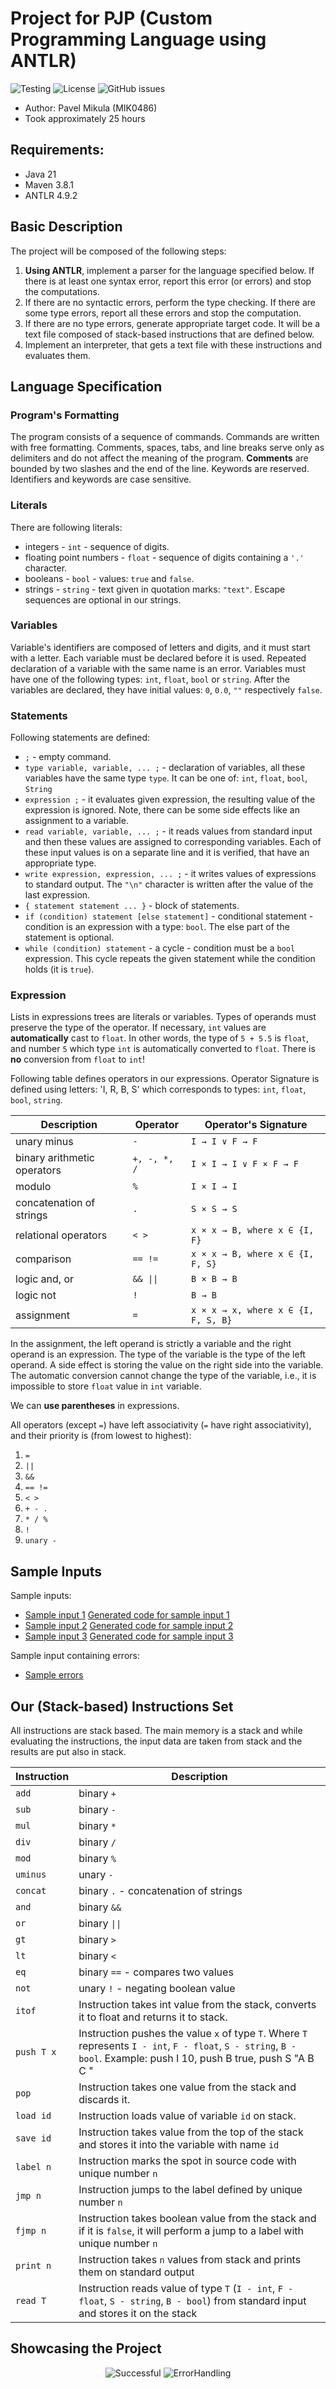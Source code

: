 # Project for PJP (Custom Programming Language using ANTLR)

<p>
    <img alt="Testing" src="https://github.com/Firestone82/ParsingCompiler/actions/workflows/java.yml/badge.svg">
    <img alt="License" src="https://img.shields.io/github/license/Firestone82/ParsingCompiler">
    <img alt="GitHub issues" src="https://img.shields.io/github/issues/Firestone82/ParsingCompiler">
</p>

- Author: Pavel Mikula (MIK0486)
- Took approximately 25 hours


## Requirements:
- Java 21
- Maven 3.8.1
- ANTLR 4.9.2

## Basic Description
The project will be composed of the following steps:
1. **Using ANTLR**, implement a parser for the language specified below. If there is at least one syntax error, report this error (or errors) and stop the computations.
2. If there are no syntactic errors, perform the type checking. If there are some type errors, report all these errors and stop the computation.
3. If there are no type errors, generate appropriate target code. It will be a text file composed of stack-based instructions that are defined below.
4. Implement an interpreter, that gets a text file with these instructions and evaluates them.

## Language Specification
### Program's Formatting
The program consists of a sequence of commands. Commands are written with free formatting. Comments, spaces, tabs, and line breaks serve only as delimiters and do not affect the meaning of the program. **Comments** are bounded by two slashes and the end of the line. Keywords are reserved. Identifiers and keywords are case sensitive.

### Literals
There are following literals:
- integers - `int` - sequence of digits.
- floating point numbers - `float` - sequence of digits containing a `'.'` character.
- booleans - `bool` - values: `true` and `false`.
- strings - `string`  - text given in quotation marks: `"text"`. Escape sequences are optional in our strings.

### Variables
Variable's identifiers are composed of letters and digits, and it must start with a letter. Each variable must be declared before it is used. Repeated declaration of a variable with the same name is an error. Variables must have one of the following types: `int`, `float`, `bool` or `string`. After the variables are declared, they have initial values: `0`, `0.0`, `""` respectively `false`.

### Statements
Following statements are defined:
- `;` - empty command.
- `type variable, variable, ... ;` - declaration of variables, all these variables have the same type `type`. It can be one of: `int`, `float`, `bool`, `String`
- `expression ;` - it evaluates given expression, the resulting value of the expression is ignored. Note, there can be some side effects like an assignment to a variable.
- `read variable, variable, ... ;` - it reads values from standard input and then these values are assigned to corresponding variables. Each of these input values is on a separate line and it is verified, that have an appropriate type.
- `write expression, expression, ... ;` - it writes values of expressions to standard output. The `"\n"` character is written after the value of the last expression.
- `{ statement statement ... }` - block of statements.
- `if (condition) statement [else statement]` - conditional statement - condition is an expression with a type: `bool`. The else part of the statement is optional.
- `while (condition) statement` - a cycle - condition must be a `bool` expression. This cycle repeats the given statement while the condition holds (it is `true`).

### Expression
Lists in expressions trees are literals or variables. Types of operands must preserve the type of the operator. If necessary, `int` values are **automatically** cast to `float`. In other words, the type of `5 + 5.5` is `float`, and number `5` which type `int` is automatically converted to `float`. There is **no** conversion from `float` to `int`!

Following table defines operators in our expressions. Operator Signature is defined using letters: 'I, R, B, S' which corresponds to types: `int`, `float`, `bool`, `string`.

| Description                 | Operator     | Operator's Signature                |
|-----------------------------|--------------|-------------------------------------|
| unary minus                 | `-`          | `I → I ∨ F → F`                     |
| binary arithmetic operators | `+, -, *, /` | `I × I → I ∨ F × F → F`             |
| modulo                      | `%`          | `I × I → I`                         |
| concatenation of strings    | `.`          | `S × S → S`                         |
| relational operators        | `< >`        | `x × x → B, where x ∈ {I, F}`       |
| comparison                  | `== !=`      | `x × x → B, where x ∈ {I, F, S}`    |
| logic and, or               | `&& \|\|`    | `B × B → B`                         |
| logic not                   | `!`          | `B → B`                             |
| assignment                  | `=`          | `x × x → x, where x ∈ {I, F, S, B}` |

In the assignment, the left operand is strictly a variable and the right operand is an expression. The type of the variable is the type of the left operand. A side effect is storing the value on the right side into the variable. The automatic conversion cannot change the type of the variable, i.e., it is impossible to store `float` value in `int` variable.

We can **use parentheses** in expressions.

All operators (except `=`) have left associativity (`=` have right associativity), and their priority is (from lowest to highest):
1. `=`
2. `||`
3. `&&`
4. `== !=`
5. `< >`
6. `+ - .`
7. `* / %`
8. `!`
9. `unary -`

## Sample Inputs
Sample inputs:
- [Sample input 1](src/main/antlr4/Project/PLC_t1.in.txt) [Generated code for sample input 1](src/main/antlr4/Project/PLC_t1.out.txt)
- [Sample input 2](src/main/antlr4/Project/PLC_t2.in.txt) [Generated code for sample input 2](src/main/antlr4/Project/PLC_t2.out.txt)
- [Sample input 3](src/main/antlr4/Project/PLC_t3.in.txt) [Generated code for sample input 3](src/main/antlr4/Project/PLC_t3.out.txt)

Sample input containing errors:
- [Sample errors](src/main/antlr4/Project/PLC_errors.in.txt)

## Our (Stack-based) Instructions Set
All instructions are stack based. The main memory is a stack and while evaluating the instructions, the input data are taken from stack and the results are put also in stack.

| Instruction | Description                                                                                                                                                           |
|-------------|-----------------------------------------------------------------------------------------------------------------------------------------------------------------------|
| `add`       | binary `+`                                                                                                                                                            |
| `sub`       | binary `-`                                                                                                                                                            |
| `mul`       | binary `*`                                                                                                                                                            |
| `div`       | binary `/`                                                                                                                                                            |
| `mod`       | binary `%`                                                                                                                                                            |
| `uminus`    | unary `-`                                                                                                                                                             |
| `concat`    | binary `.` - concatenation of strings                                                                                                                                 |
| `and`       | binary `&&`                                                                                                                                                           |
| `or`        | binary `\|\|`                                                                                                                                                         |
| `gt`        | binary `>`                                                                                                                                                            |
| `lt`        | binary `<`                                                                                                                                                            |
| `eq`        | binary `==` - compares two values                                                                                                                                     |
| `not`       | unary `!` - negating boolean value                                                                                                                                    |
| `itof`      | Instruction takes int value from the stack, converts it to float and returns it to stack.                                                                             |
| `push T x`  | Instruction pushes the value `x` of type `T`. Where `T` represents `I - int`, `F - float`, `S - string`, `B - bool`. Example: push I 10, push B true, push S "A B C " |
| `pop`       | Instruction takes one value from the stack and discards it.                                                                                                           |
| `load id`   | Instruction loads value of variable `id` on stack.                                                                                                                    |
| `save id`   | Instruction takes value from the top of the stack and stores it into the variable with name `id`                                                                      |
| `label n`   | Instruction marks the spot in source code with unique number `n`                                                                                                      |
| `jmp n`     | Instruction jumps to the label defined by unique number `n`                                                                                                           |
| `fjmp n`    | Instruction takes boolean value from the stack and if it is `false`, it will perform a jump to a label with unique number `n`                                         |
| `print n`   | Instruction takes `n` values from stack and prints them on standard output                                                                                            |
| `read T`    | Instruction reads value of type `T` (`I - int`, `F - float`, `S - string`, `B - bool`) from standard input and stores it on the stack                                 |

## Showcasing the Project
<p align="center">
    <img src="assets/Successful.png" alt="Successful"> 
    <img src="assets/ErrorHandling.png" alt="ErrorHandling"> 
</p>